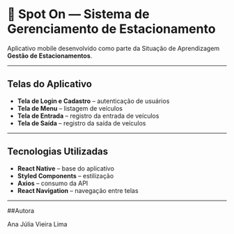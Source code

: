 # 🚗 Spot On — Sistema de Gerenciamento de Estacionamento

Aplicativo mobile desenvolvido como parte da Situação de Aprendizagem **Gestão de Estacionamentos**.

---

## Telas do Aplicativo

- **Tela de Login e Cadastro** – autenticação de usuários  
- **Tela de Menu** – listagem de veículos 
- **Tela de Entrada** – registro da entrada de veículos
- **Tela de Saída** – registro da saída de veículos

---

## Tecnologias Utilizadas
- **React Native** – base do aplicativo
- **Styled Components** – estilização
- **Axios** – consumo da API
- **React Navigation** – navegação entre telas

---

##Autora

Ana Júlia Vieira Lima



